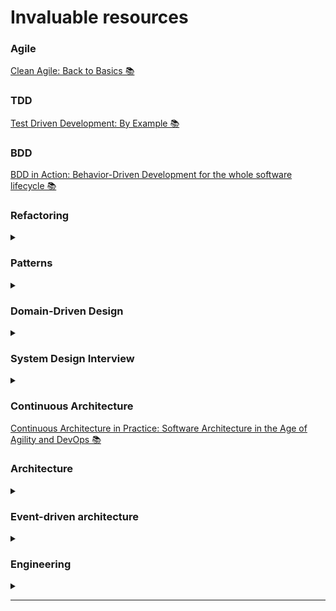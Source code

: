 # Invaluable resources

### Agile
[Clean Agile: Back to Basics 📚][cleanAgileBook]

### TDD
[Test Driven Development: By Example 📚][tddBook]

### BDD
[BDD in Action: Behavior-Driven Development for the whole software lifecycle 📚][bddInActionBook]

### Refactoring

<details>
 <summary></summary>

<!--START_SECTION:activity--> 

[Refactoring to Patterns 📚][refactoringToPatternsBook]\
[Refactoring: Improving the Design of Existing Code 📚][refactoringBook] 

<!--END_SECTION:activity-->

</details>

### Patterns

<details>
 <summary></summary>

<!--START_SECTION:activity--> 

[Design Patterns: Elements of Reusable Object-Oriented Software 📚][designPatternsBook]\
[Patterns of Enterprise Application Architecture 📚][patternsOfEnterpriseApplicationArchitectureBook]\
[Implementation Patterns 📚][implementationPatternsBook]
 
<!--END_SECTION:activity-->

</details>

### Domain-Driven Design

<details>
 <summary></summary>

<!--START_SECTION:activity--> 

[Domain-Driven Design: Tackling Complexity in the Heart of Software 📚][dddBook]\
[Implementing Domain-driven Design 📚][implementingDomainDrivenDesignBook]

<!--END_SECTION:activity-->

</details>

### System Design Interview

<details>
 <summary></summary>

<!--START_SECTION:activity--> 

[System Design Interview – An insider's guide 📚][systemDesignInterviewBookVolumeOne]\
[System Design Interview – An Insider's Guide: Volume 2 📚][systemDesignInterviewBookVolumeTwo]\
[Machine Learning System Design Interview 📚][machineLearningSystemDesignInterviewBook]
 
<!--END_SECTION:activity-->

</details>

### Continuous Architecture
[Continuous Architecture in Practice: Software Architecture in the Age of Agility and DevOps 📚][continuousArchitectureInPracticeBook]

### Architecture

<details>
 <summary></summary>

<!--START_SECTION:activity--> 
[Clean Architecture: A Craftsman’s Guide to Software Structure and Design 📚][cleanArchitectureACraftsmansGuideToSoftwareStructureAndDesignBook]\
[Fundamentals of Software Architecture 📚][fundamentalsOfSoftwareArchitectureBook]\
[Software Architecture in Practice, Third Edition 📚][softwareArchitectureInPracticeBook]\
[Software Architecture: From Fundamentals to the Hard Parts][softwareArchitectureFromFundamentalsToTheHardPartsJournalPost]\
[Debugging Architects][debuggingArchitectsBlogArticle]\
[The Software Architect Elevator 📚][theSoftwareArchitectElevatorBook]\
[Building Evolutionary Architectures: Support Constant Change 📚][buildingEvolutionaryArchitecturesSupportConstantChangeBook]\
[Software Architecture: The Hard Parts 📚][softwareArchitectureTheHardPartsBook]

<!--END_SECTION:activity-->

</details>

### Event-driven architecture

<details>
 <summary></summary>

<!--START_SECTION:activity--> 

[Building Event-Driven Microservice 📚][buildingEventDrivenMicroserviceBook]
 
<!--END_SECTION:activity-->

</details>

### Engineering

<details>
 <summary></summary>

<!--START_SECTION:activity--> 

[Software Engineering at Google 📚][softwareEngineeringAtGoogleBook]
 
<!--END_SECTION:activity-->

</details>

-------------------------------------------------------------------------------- 

[cleanAgileBook]: https://lnkd.in/dTNr6577
[tddBook]: https://lnkd.in/dFe2wjuZ
[refactoringToPatternsBook]: https://lnkd.in/drqSEqgc
[refactoringBook]: https://lnkd.in/dcV_-Y5E
[designPatternsBook]: https://lnkd.in/dgRwD7V8
[dddBook]: https://t.co/TafLmskc2Z
[systemDesignInterviewBookVolumeOne]: https://lnkd.in/dpCzHe6p
[systemDesignInterviewBookVolumeTwo]: https://lnkd.in/dcS3KdeB
[continuousArchitectureInPracticeBook]: https://lnkd.in/eCiJx8pd
[softwareArchitectureFromFundamentalsToTheHardPartsJournalPost]: https://techleadjournal.dev/episodes/120/
[debuggingArchitectsBlogArticle]: https://architectelevator.com/transformation/debugging-architect
[bddInActionBook]: https://www.oreilly.com/library/view/bdd-in-action/9781617291654
[softwareEngineeringAtGoogleBook]: https://www.oreilly.com/library/view/software-engineering-at/9781492082781
[patternsOfEnterpriseApplicationArchitectureBook]: https://www.martinfowler.com/books/eaa.html
[theSoftwareArchitectElevatorBook]: https://www.oreilly.com/library/view/the-software-architect/9781492077534
[implementationPatternsBook]: https://www.oreilly.com/library/view/implementation-patterns/9780321413093
[machineLearningSystemDesignInterviewBook]: https://www.amazon.de/Machine-Learning-System-Design-Interview/dp/1736049127
[buildingEventDrivenMicroserviceBook]: https://www.oreilly.com/library/view/building-event-driven-microservices/9781492057888/
[buildingEvolutionaryArchitecturesSupportConstantChangeBook]: https://www.thoughtworks.com/en-gb/insights/books/building-evolutionary-architectures
[implementingDomainDrivenDesignBook]: https://www.oreilly.com/library/view/implementing-domain-driven-design/9780133039900/
[fundamentalsOfSoftwareArchitectureBook]: https://www.oreilly.com/library/view/fundamentals-of-software/9781492043447/
[softwareArchitectureInPracticeBook]: https://www.oreilly.com/library/view/software-architecture-in/9780132942799/
[softwareArchitectureTheHardPartsBook]: https://www.oreilly.com/library/view/software-architecture-the/9781492086888/
[cleanArchitectureACraftsmansGuideToSoftwareStructureAndDesignBook]: https://www.oreilly.com/library/view/clean-architecture-a/9780134494272/
